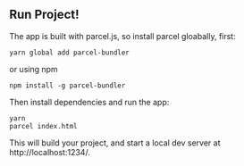 

## Run Project!

The app is built with parcel.js, so install parcel gloabally, first:

```
yarn global add parcel-bundler
```

or using npm

```
npm install -g parcel-bundler
```

Then install dependencies and run the app:

```
yarn
parcel index.html
```

This will build your project, and start a local dev server at http://localhost:1234/. 
